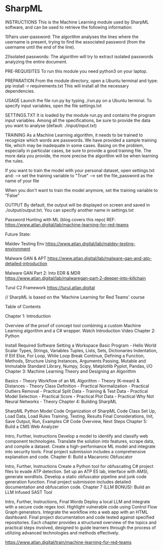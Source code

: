# SharpML

INSTRUCTIONS
This is the Machine Learning module used by SharpML software, 
and can be used to retrieve the following information:

1)Pairs user-password: 
The algorithm analyses the lines where the username is present, 
trying to find the associated password (from the username until the end of the line). 

2)Isolated passwords: 
The algorithm will try to extract isolated passwords analyzing the entire document. 

PRE-REQUISITES
To run this module you need python3 on your laptop.

PREPARATION
From the module directory, open a Ubuntu terminal and type:
pip install -r requirements.txt
This will install all the necessary dependencies. 

USAGE
Launch the file run.py by typing ./run.py on a Ubuntu terminal.
To specify input variables, open the file settings.txt

SETTINGS.TXT
It is loaded by the module run.py and contains the program input variables. 
Among all the specifications, be sure to provide the data you want to analyse (default: ./input/input.txt)

TRAINING
As a Machine Learning algorithm, it needs to be trained to recognize which words are passwords. 
We have provided a sample training file, which may be inadequate in some cases. 
Basing on the problem, especially in particular cases, be sure to provide a good training file. The more data
you provide, the more precise the algorithm will be when learning the rules. 

If you want to train the model with your personal dataset, open settings.txt and:
--> set the training variable to "True"
--> set the file_password as the name of your file

When you don't want to train the model anymore, set the training variable to "False"

OUTPUT
By default, the output will be displayed on screen and saved in ./output/output.txt.
You can specify another name in settings.txt

Password Hunting with ML (blog covers this repo)
REF: https://www.atlan.digital/lab/machine-learning-for-red-teams

Future State: 

Maldev Testing Env
https://www.atlan.digital/lab/maldev-testing-environment

Malware GAN & APT
https://www.atlan.digital/lab/malware-gan-and-atp-detailed-introduction

Malware GAN Part 2: Into EDR & MDR
https://www.atlan.digital/lab/malwaregan-part-2-deeper-into-killchain

Turul C2 Framework
https://turul.atlan.digital

// SharpML is based on the 'Machine Learning for Red Teams' course

Table of Contents

Chapter 1: Introduction

Overview of the proof of concept tool combining a custom Machine Learning algorithm and a C# wrapper.
Watch Introduction Video
Chapter 2: Python

Install Required Software
Setting a Workspace
Basic Program - Hello World
Scalar Types, Strings, Variables
Tuples, Lists, Sets, Dictionaries
Indentation, If Elif Else, For Loop, While Loop
Break Continue, Defining a Function, Methods, Structure
Using Instances, Arguments Passing, Mutable and Immutable
Standard Library, Numpy, Scipy, Matplotlib Pyplot, Pandas, I/O
Chapter 3: Machine Learning Theory and Designing an Algorithm

Basics - Theory
Workflow of an ML Algorithm - Theory
(K-mean) & Distances - Theory
Class Definition - Practical
Normalization - Practical
Outliers Removal - Practical
Split Data - Training & Test Data - Practical
Model Selection - Practical
Score - Practical
Plot Data - Practical
Why Not Neural Networks - Theory
Chapter 4: Building SharpML

SharpML Python Model Code
Organization of SharpML Code
Class Set Up, Load Data, Load Rules
Training, Testing, Results
Final Considerations, Init, Save Output, Run, Examples
C# Code Overview, Next Steps
Chapter 5: Build a CMS Web Analyzer

Intro, Further, Instructions
Develop a model to identify and classify web component technologies.
Translate the solution into features, scrape data, and compile a dataset.
Create a high-performance ML model and integrate into security tools.
Final project submission includes a comprehensive explanation and code.
Chapter 6: Build a Macaronic Obfuscator

Intro, Further, Instructions
Create a Python tool for obfuscating C# project files to evade ATP detection.
Set up an ATP E5 lab, interface with AMSI, generate wordlists.
Develop a static obfuscator pipeline and junk code generation function.
Final project submission includes detailed documentation and obfuscation code.
Chapter 7 (LLM BONUS): Build an LLM Infused SAST Tool

Intro, Further, Instructions, Final Words
Deploy a local LLM and integrate with a secure code regex tool.
Highlight vulnerable code using Control Flow Graph generators.
Integrate the workflow into a web app with an HTML dashboard.
Final project documentation and code tested against specified repositories.
Each chapter provides a structured overview of the topics and practical steps involved, designed to guide learners through the process of utilizing advanced technologies and methods effectively.

https://www.atlan.digital/train/machine-learning-for-red-teams
